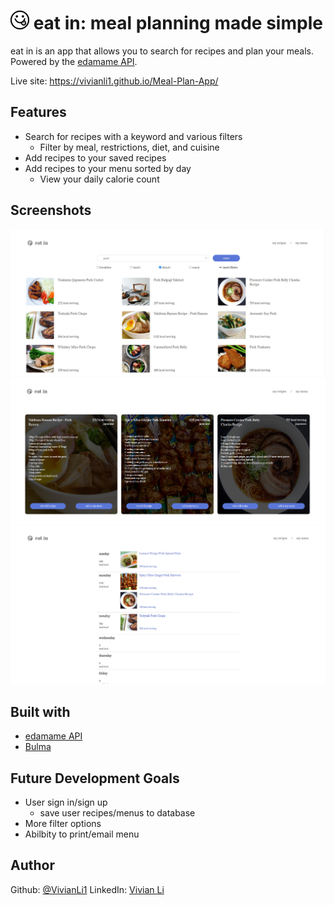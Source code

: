 # ![logo](./images/logo-small.png) eat in: meal planning made simple
eat in is an app that allows you to search for recipes and plan your meals. Powered by the [edamame API](https://www.edamam.com/). 

Live site: https://vivianli1.github.io/Meal-Plan-App/

## Features
- Search for recipes with a keyword and various filters
  - Filter by meal, restrictions, diet, and cuisine
- Add recipes to your saved recipes
- Add recipes to your menu sorted by day
  - View your daily calorie count  

## Screenshots
![ss1](./images/screenshots/ss1.png)
![ss2](./images/screenshots/ss2.png)
![ss3](./images/screenshots/ss3.png)

## Built with
- [edamame API](https://www.edamam.com/)
- [Bulma](https://bulma.io/)

## Future Development Goals
- User sign in/sign up
  - save user recipes/menus to database
- More filter options
- Abilbity to print/email menu 

## Author
Github: [@VivianLi1](https://github.com/VivianLi1)
LinkedIn: [Vivian Li](https://www.linkedin.com/in/vivian-li-39188b171/)
